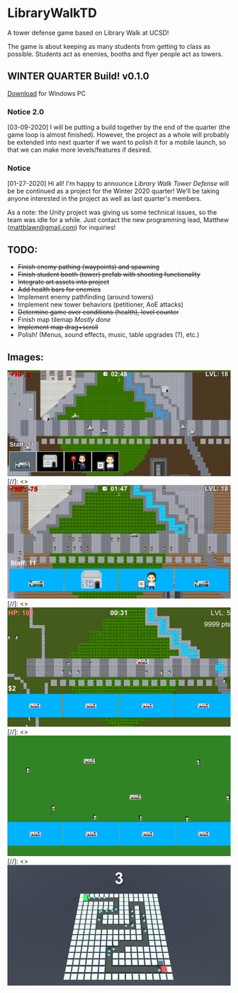 # LibraryWalkTD
A tower defense game based on Library Walk at UCSD!

The game is about keeping as many students from getting to class as possible.
Students act as enemies, booths and flyer people act as towers.

## WINTER QUARTER Build! v0.1.0
[Download](https://drive.google.com/open?id=10e4rQauWu_FzYX_4KOrr55ckNdJmk0wp) for Windows PC

### Notice 2.0
[03-09-2020] I will be putting a build together by the end of the quarter (the game loop is almost finished).
However, the project as a whole will probably be extended into next quarter if we want to polish it for a mobile launch,
so that we can make more levels/features if desired.

### Notice
[01-27-2020] Hi all! I'm happy to announce *Library Walk Tower Defense* will be be continued as a project for the Winter 2020 quarter! We'll be taking anyone interested in the project as well as last quarter's members.

As a note: the Unity project was giving us some technical issues, so the team was idle for a while. Just contact the new programming lead, Matthew (mattblawr@gmail.com) for inquiries!

## TODO:
- ~~Finish enemy pathing (waypoints) and spawning~~
- ~~Finish student booth (tower) prefab with shooting functionality~~
- ~~Integrate art assets into project~~
- ~~Add health bars for enemies~~
- Implement enemy pathfinding (around towers)
- Implement new tower behaviors (petitioner, AoE attacks)
- ~~Determine game over conditions (health), level counter~~
- Finish map tilemap *Mostly done*
- ~~Implement map drag+scroll~~
- Polish! (Menus, sound effects, music, table upgrades (?), etc.)

## Images:
![mockup example 4](https://github.com/justbrentvanzant/LibraryWalkTD/blob/master/progress%20images/03-25_postWinter.png)
[//]: <> ![mockup example 3](https://github.com/justbrentvanzant/LibraryWalkTD/blob/master/progress%20images/03-05_zoom.png)
[//]: <> ![mockup example 2](https://github.com/justbrentvanzant/LibraryWalkTD/blob/master/progress%20images/02-20_gTest.png)
[//]: <> ![mockup example](https://github.com/justbrentvanzant/LibraryWalkTD/blob/master/progress%20images/01-29_gTest.png)
[//]: <> ![waypoint example](https://github.com/justbrentvanzant/LibraryWalkTD/blob/master/progress%20images/01-27_enemyPath.png)
